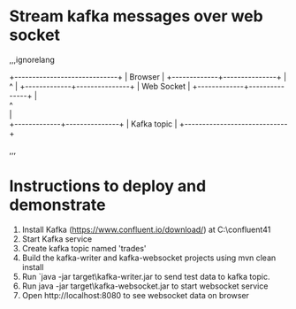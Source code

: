 # Stream kafka messages over web socket

,,,ignorelang

+-----------------------------+
|          Browser            |
+-------------+---------------+
              |
              ^
              |
+-------------+---------------+
|         Web Socket          |
+-------------+---------------+
              |   
              ^    
              |     
+-------------+---------------+
|         Kafka topic         |
+-----------------------------+

,,,

# Instructions to deploy and demonstrate

1. Install Kafka (https://www.confluent.io/download/) at C:\confluent41
2. Start Kafka service
3. Create kafka topic named 'trades'
4. Build the kafka-writer and kafka-websocket projects using mvn clean install
5. Run `java -jar target\kafka-writer.jar to send test data to kafka topic.
6. Run java -jar target\kafka-websocket.jar to start websocket service
7. Open http://localhost:8080 to see websocket data on browser
